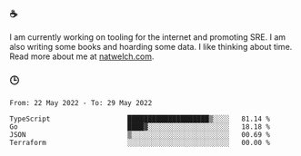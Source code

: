 ### ☕

I am currently working on tooling for the internet and promoting SRE. I am also writing some books and hoarding some data. I like thinking about time. Read more about me at [natwelch.com](https://natwelch.com).

### 🕒

<!--START_SECTION:waka-->

```text
From: 22 May 2022 - To: 29 May 2022

TypeScript                   ████████████████████▒░░░░   81.14 %
Go                           ████▓░░░░░░░░░░░░░░░░░░░░   18.18 %
JSON                         ▒░░░░░░░░░░░░░░░░░░░░░░░░   00.69 %
Terraform                    ░░░░░░░░░░░░░░░░░░░░░░░░░   00.00 %
```

<!--END_SECTION:waka-->
